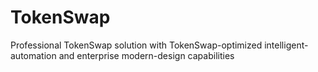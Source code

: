 # TokenSwap
Professional TokenSwap solution with TokenSwap-optimized intelligent-automation and enterprise modern-design capabilities
